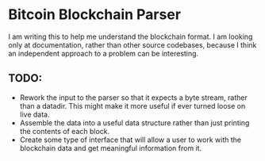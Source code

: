 # Bitcoin Blockchain Parser

I am writing this to help me understand the blockchain format. I am looking
only at documentation, rather than other source codebases, because I think an
independent approach to a problem can be interesting.

## TODO:

* Rework the input to the parser so that it expects a byte stream, rather than
  a datadir. This might make it more useful if ever turned loose on live data.
* Assemble the data into a useful data structure rather than just printing the
  contents of each block.
* Create some type of interface that will allow a user to work with the
  blockchain data and get meaningful information from it.
